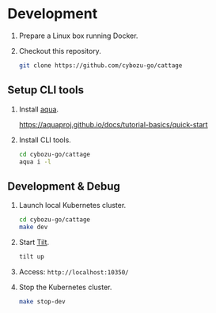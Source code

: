 # Development

1. Prepare a Linux box running Docker.
2. Checkout this repository.

    ```sh
    git clone https://github.com/cybozu-go/cattage
    ```

## Setup CLI tools

1. Install [aqua][].

    <https://aquaproj.github.io/docs/tutorial-basics/quick-start>

2. Install CLI tools.

    ```sh
    cd cybozu-go/cattage
    aqua i -l
    ```

## Development & Debug

1. Launch local Kubernetes cluster.

    ```sh
    cd cybozu-go/cattage
    make dev
    ```

2. Start [Tilt][].

    ```sh
    tilt up
    ```

3. Access: `http://localhost:10350/`
4. Stop the Kubernetes cluster.

    ```sh
    make stop-dev
    ```

[aqua]: https://aquaproj.github.io
[Tilt]: https://tilt.dev
